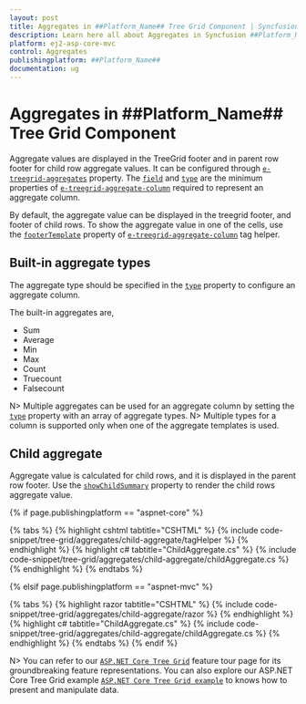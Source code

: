 ```yaml
---
layout: post
title: Aggregates in ##Platform_Name## Tree Grid Component | Syncfusion
description: Learn here all about Aggregates in Syncfusion ##Platform_Name## Tree Grid component of Syncfusion Essential JS 2 and more.
platform: ej2-asp-core-mvc
control: Aggregates
publishingplatform: ##Platform_Name##
documentation: ug
---
```



# Aggregates in ##Platform_Name## Tree Grid Component

Aggregate values are displayed in the TreeGrid footer and in parent row footer for child row aggregate values. It can be configured through [`e-treegrid-aggregates`](https://help.syncfusion.com/cr/cref_files/aspnetcore-js2/Syncfusion.EJ2~Syncfusion.EJ2.TreeGrid.TreeGridAggregates.html) property. The [`field`](https://help.syncfusion.com/cr/cref_files/aspnetcore-js2/Syncfusion.EJ2~Syncfusion.EJ2.TreeGrid.TreeGridAggregateColumn~Field.html) and [`type`](https://help.syncfusion.com/cr/cref_files/aspnetcore-js2/Syncfusion.EJ2~Syncfusion.EJ2.TreeGrid.TreeGridAggregateColumn~Type.html) are the minimum properties of [`e-treegrid-aggregate-column`](https://help.syncfusion.com/cr/cref_files/aspnetcore-js2/Syncfusion.EJ2~Syncfusion.EJ2.TreeGrid.TreeGridAggregateColumn.html) required to represent an aggregate column.

By default, the aggregate value can be displayed in the treegrid footer, and footer of child rows. To show the aggregate value in one of the cells, use the [`footerTemplate`](https://help.syncfusion.com/cr/cref_files/aspnetcore-js2/Syncfusion.EJ2~Syncfusion.EJ2.TreeGrid.TreeGridAggregateColumn~FooterTemplate.html) property of [`e-treegrid-aggregate-column`](https://help.syncfusion.com/cr/cref_files/aspnetcore-js2/Syncfusion.EJ2~Syncfusion.EJ2.TreeGrid.TreeGridAggregateColumn.html) tag helper.

## Built-in aggregate types

The aggregate type should be specified in the [`type`](https://help.syncfusion.com/cr/cref_files/aspnetcore-js2/Syncfusion.EJ2~Syncfusion.EJ2.TreeGrid.TreeGridAggregateColumn~Type.html) property to configure an aggregate column.

The built-in aggregates are,
* Sum
* Average
* Min
* Max
* Count
* Truecount
* Falsecount

N> Multiple aggregates can be used for an aggregate column by setting the [`type`](https://help.syncfusion.com/cr/cref_files/aspnetcore-js2/Syncfusion.EJ2~Syncfusion.EJ2.TreeGrid.TreeGridAggregateColumn~Type.html) property with an array of aggregate types.
N> Multiple types for a column is supported only when one of the aggregate templates is used.

## Child aggregate

Aggregate value is calculated for child rows, and it is displayed in the parent row footer. Use the [`showChildSummary`](https://help.syncfusion.com/cr/cref_files/aspnetcore-js2/Syncfusion.EJ2~Syncfusion.EJ2.TreeGrid.TreeGridAggregate~ShowChildSummary.html) property to render the child rows aggregate value.

{% if page.publishingplatform == "aspnet-core" %}

{% tabs %}
{% highlight cshtml tabtitle="CSHTML" %}
{% include code-snippet/tree-grid/aggregates/child-aggregate/tagHelper %}
{% endhighlight %}
{% highlight c# tabtitle="ChildAggregate.cs" %}
{% include code-snippet/tree-grid/aggregates/child-aggregate/childAggregate.cs %}
{% endhighlight %}
{% endtabs %}

{% elsif page.publishingplatform == "aspnet-mvc" %}

{% tabs %}
{% highlight razor tabtitle="CSHTML" %}
{% include code-snippet/tree-grid/aggregates/child-aggregate/razor %}
{% endhighlight %}
{% highlight c# tabtitle="ChildAggregate.cs" %}
{% include code-snippet/tree-grid/aggregates/child-aggregate/childAggregate.cs %}
{% endhighlight %}
{% endtabs %}
{% endif %}



N> You can refer to our  [`ASP.NET Core Tree Grid`](https://www.syncfusion.com/aspnet-core-ui-controls/tree-grid) feature tour page for its groundbreaking feature representations. You can also explore our ASP.NET Core Tree Grid example [`ASP.NET Core Tree Grid example`](https://ej2.syncfusion.com/aspnetcore/TreeGrid/Overview#/material) to knows how to present and manipulate data.